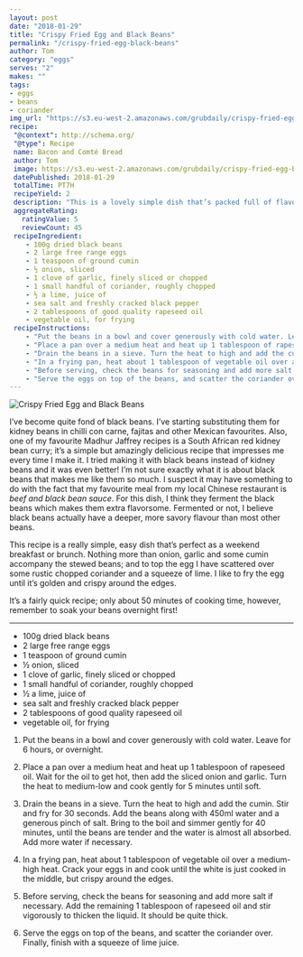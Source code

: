 ```yaml
---
layout: post
date: "2018-01-29"
title: "Crispy Fried Egg and Black Beans"
permalink: "/crispy-fried-egg-black-beans"
author: Tom
category: "eggs"
serves: "2"
makes: ""
tags:
- eggs
- beans
- coriander
img_url: "https://s3.eu-west-2.amazonaws.com/grubdaily/crispy-fried-egg-black-beans.jpg"
recipe:
 "@context": http://schema.org/
 "@type": Recipe
 name: Bacon and Comté Bread
 author: Tom
 image: https://s3.eu-west-2.amazonaws.com/grubdaily/crispy-fried-egg-black-beans.jpg
 datePublished: 2018-01-29
 totalTime: PT7H
 recipeYield: 2
 description: "This is a lovely simple dish that’s packed full of flavour and goodness. Perfect for your Sunday brunch."
 aggregateRating:
   ratingValue: 5
   reviewCount: 45
 recipeIngredient:
    - 100g dried black beans
    - 2 large free range eggs
    - 1 teaspoon of ground cumin
    - ½ onion, sliced
    - 1 clove of garlic, finely sliced or chopped
    - 1 small handful of coriander, roughly chopped
    - ½ a lime, juice of
    - sea salt and freshly cracked black pepper
    - 2 tablespoons of good quality rapeseed oil
    - vegetable oil, for frying
 recipeInstructions:
    - "Put the beans in a bowl and cover generously with cold water. Leave for 6 hours, or overnight."
    - "Place a pan over a medium heat and heat up 1 tablespoon of rapeseed oil. Wait for the oil to get hot, then  add the sliced onion and garlic. Turn the heat to medium-low and cook gently for 5 minutes until soft."
    - "Drain the beans in a sieve. Turn the heat to high and add the cumin. Stir and fry for 30 seconds. Add the  beans along with 450ml water and a generous pinch of salt. Bring to the boil and simmer gently for 40  minutes, until the beans are tender and the water is almost all absorbed. Add more water if necessary."
    - "In a frying pan, heat about 1 tablespoon of vegetable oil over a medium-high heat. Crack your eggs in and  cook until the white is just cooked in the middle, but crispy around the edges."
    - "Before serving, check the beans for seasoning and add more salt if necessary. Add the remaining 1 tablespoon  of rapeseed oil and stir vigorously to thicken the liquid. It should be quite thick."
    - "Serve the eggs on top of the beans, and scatter the coriander over. Finally, finish with a squeeze of lime  juice."
---
```

<img src="https://s3.eu-west-2.amazonaws.com/grubdaily/crispy-fried-egg-black-beans.jpg" alt="Crispy Fried Egg and Black Beans" />

I’ve become quite fond of black beans. I’ve starting substituting them for kidney beans in chilli con carne, fajitas and other Mexican favourites. Also, one of my favourite Madhur Jaffrey recipes is a South African red kidney bean curry; it’s a simple but amazingly delicious recipe that impresses me every time I make it. I tried making it with black beans instead of kidney beans and it was even better! I’m not sure exactly what it is about black beans that makes me like them so much. I suspect it may have something to do with the fact that my favourite meal from my local Chinese restaurant is _beef and black bean sauce_. For this dish, I think they ferment the black beans which makes them extra flavorsome. Fermented or not, I believe black beans actually have a deeper, more savory flavour than most other beans.

This recipe is a really simple, easy dish that’s perfect as a weekend breakfast or brunch. Nothing more than onion, garlic and some cumin accompany the stewed beans; and to top the egg I have scattered over some rustic chopped coriander and a squeeze of lime. I like to fry the egg until it’s golden and crispy around the edges.

It’s a fairly quick recipe; only about 50 minutes of cooking time, however, remember to soak your beans overnight first!

---
* 100g dried black beans
* 2 large free range eggs
* 1 teaspoon of ground cumin
* ½ onion, sliced
* 1 clove of garlic, finely sliced or chopped
* 1 small handful of coriander, roughly chopped
* ½ a lime, juice of
* sea salt and freshly cracked black pepper
* 2 tablespoons of good quality rapeseed oil
* vegetable oil, for frying


1. Put the beans in a bowl and cover generously with cold water. Leave for 6 hours, or overnight.

2. Place a pan over a medium heat and heat up 1 tablespoon of rapeseed oil. Wait for the oil to get hot, then add the sliced onion and garlic. Turn the heat to medium-low and cook gently for 5 minutes until soft.

3. Drain the beans in a sieve. Turn the heat to high and add the cumin. Stir and fry for 30 seconds. Add the beans along with 450ml water and a generous pinch of salt. Bring to the boil and simmer gently for 40 minutes, until the beans are tender and the water is almost all absorbed. Add more water if necessary.

4. In a frying pan, heat about 1 tablespoon of vegetable oil over a medium-high heat. Crack your eggs in and cook until the white is just cooked in the middle, but crispy around the edges.

5. Before serving, check the beans for seasoning and add more salt if necessary. Add the remaining 1 tablespoon of rapeseed oil and stir vigorously to thicken the liquid. It should be quite thick.

6. Serve the eggs on top of the beans, and scatter the coriander over. Finally, finish with a squeeze of lime juice.
